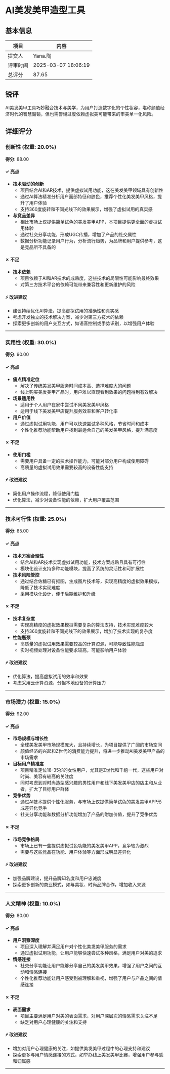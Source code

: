 # AI美发美甲造型工具

## 基本信息

| 项目 | 内容 |
|------|------|
| 提交人 | Yana.陶 |
| 评审时间 | 2025-03-07 18:06:19 |
| 总评分 | 87.65 |

## 锐评

AI美发美甲工具巧妙融合技术与美学，为用户打造数字化的个性妆容，堪称颜值经济时代的智慧魔镜，但也需警惕过度依赖虚拟美可能带来的审美单一化风险。

## 详细评分

### 创新性 (权重: 20.0%)

**得分**: 88.00

#### ✓ 亮点

* **技术驱动的创新**
  * 项目结合AI和AR技术，提供虚拟试用功能，这在美发美甲领域具有创新性
  * 通过AI算法精准分析用户面部特征和肤色，推荐个性化美发美甲风格，提升了用户体验
  * 支持360度旋转和不同光线下的效果展示，增强了虚拟试用的真实感
* **与竞品差异**
  * 相比市场上仅提供简单试色的美发美甲APP，本项目提供更全面的虚拟试用体验
  * 通过社交分享功能，形成UGC传播，增加了产品的社交属性
  * 数据分析功能记录用户行为，分析流行趋势，为品牌和用户提供参考，这是竞品所不具备的

#### ✗ 不足

* **技术依赖**
  * 项目依赖于AI和AR技术的成熟度，这些技术的局限性可能影响最终效果
  * 对第三方技术平台的依赖可能带来兼容性和更新维护的风险

#### ⚡ 改进建议

* 建议持续优化AI算法，提高虚拟试用的准确性和真实感
* 考虑开发独立的技术解决方案，减少对第三方技术的依赖
* 探索更多创新的用户交互方式，如语音控制或手势识别，以增强用户体验

---

### 实用性 (权重: 30.0%)

**得分**: 90.00

#### ✓ 亮点

* **痛点精准定位**
  * 解决了传统美发美甲服务时间成本高、选择难度大的问题
  * 线上购买美发美甲产品时，用户难以直观看到效果的问题得到有效解决
* **场景适用性**
  * 适用于个人用户在家中尝试不同美发美甲风格
  * 适用于线下美发美甲店提升服务效率和客户转化率
* **用户价值**
  * 通过虚拟试用功能，用户可以快速尝试多种风格，节省时间和成本
  * 个性化推荐功能帮助用户找到最适合自己的美发美甲风格，提升满意度

#### ✗ 不足

* **使用门槛**
  * 需要用户具备一定的技术操作能力，可能对部分用户构成使用障碍
  * 高质量的虚拟试用效果需要较高的设备性能支持

#### ⚡ 改进建议

* 简化用户操作流程，降低使用门槛
* 优化算法，减少对设备性能的依赖，扩大用户覆盖范围

---

### 技术可行性 (权重: 25.0%)

**得分**: 85.00

#### ✓ 亮点

* **技术方案合理性**
  * 结合AI和AR技术实现虚拟试用功能，技术方案成熟且具有可行性
  * 模块化设计支持多种功能模块，提高了系统的灵活性和可扩展性
* **技术风险管控**
  * 通过结合佐糖已有抠图，生成图片技术等，实现高精度的虚拟效果模拟，降低了技术实现难度
  * 采用模块化设计，便于后期维护和升级

#### ✗ 不足

* **技术复杂度**
  * 实现高精度的虚拟效果模拟需要复杂的算法支持，技术实现难度较大
  * 支持360度旋转和不同光线下的效果展示，增加了技术实现的复杂度
* **性能瓶颈**
  * 高质量的虚拟试用效果需要较高的计算资源，可能导致性能瓶颈
  * 实时视频处理对设备性能要求较高，可能影响用户体验

#### ⚡ 改进建议

* 优化算法，提高虚拟试用的效率和效果
* 考虑采用云计算资源，分担本地设备的计算压力

---

### 市场潜力 (权重: 15.0%)

**得分**: 92.00

#### ✓ 亮点

* **市场规模与增长性**
  * 全球美发美甲市场规模庞大，且持续增长，为项目提供了广阔的市场空间
  * 颜值经济的兴起和Z世代的消费能力提升，将进一步推动AI美发美甲产品的市场需求
* **目标用户精准度**
  * 项目精准定位18-35岁的女性用户，尤其是Z世代和千禧一代，这些用户对时尚、美容有较高的关注度
  * 同时考虑到对时尚造型感兴趣的男性用户和线下美发美甲店的店主和从业者，扩大了目标用户群体
* **竞争优势**
  * 通过AI技术提供个性化服务，与市场上仅提供简单试色的美发美甲APP形成差异化竞争
  * 社交分享功能和数据分析功能增加了产品的附加价值，提升了竞争优势

#### ✗ 不足

* **市场竞争格局**
  * 市场上已有一些提供虚拟试色功能的美发美甲APP，竞争较为激烈
  * 需要与这些竞品在功能、用户体验等方面形成明显差异化

#### ⚡ 改进建议

* 加强品牌建设，提升品牌知名度和用户忠诚度
* 探索更多创新的商业模式，如与美妆、时尚品牌合作，增加收入来源

---

### 人文精神 (权重: 10.0%)

**得分**: 80.00

#### ✓ 亮点

* **用户洞察深度**
  * 项目深入理解并满足用户对个性化美发美甲服务的需求
  * 通过虚拟试用功能，让用户能够快速尝试多种风格，满足用户对美的追求
* **情感连接**
  * 社交分享功能让用户能够分享自己的美发美甲效果，增强了用户之间的互动和情感连接
  * 个性化推荐功能让用户感受到被理解和重视，增强了用户与产品之间的情感连接

#### ✗ 不足

* **表面需求**
  * 项目主要满足用户对美的表面需求，对用户深层次的情感需求关注不足
  * 缺乏对用户心理健康的关注和支持

#### ⚡ 改进建议

* 增加对用户心理健康的关注，如提供美发美甲过程中的心理支持和建议
* 探索更多与用户情感连接的方式，如举办线上美发美甲比赛，增强用户参与感和归属感

---

